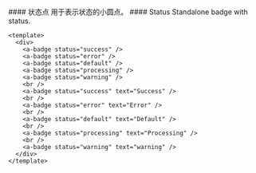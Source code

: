 <cn>
#### 状态点
  用于表示状态的小圆点。
</cn>

<us>
#### Status
  Standalone badge with status.
</us>

```tpl
<template>
  <div>
    <a-badge status="success" />
    <a-badge status="error" />
    <a-badge status="default" />
    <a-badge status="processing" />
    <a-badge status="warning" />
    <br />
    <a-badge status="success" text="Success" />
    <br />
    <a-badge status="error" text="Error" />
    <br />
    <a-badge status="default" text="Default" />
    <br />
    <a-badge status="processing" text="Processing" />
    <br />
    <a-badge status="warning" text="warning" />
  </div>
</template>
```
